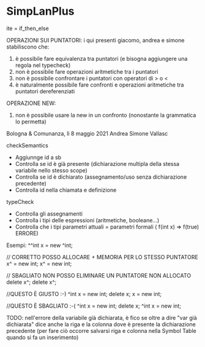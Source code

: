 # SimpLanPlus

ite = if_then_else

OPERAZIONI SUI PUNTATORI:
i qui presenti giacomo, andrea e simone stabiliscono che:
1. è possibile fare equivalenza tra puntatori (e bisogna aggiungere una regola nel typecheck)
2. non è possibile fare operazioni aritmetiche tra i puntatori
3. non è possibile confrontare i puntatori con operatori di > o <
4. è naturalmente possibile fare confronti e operazioni aritmetiche tra puntatori dereferenziati

OPERAZIONE NEW:
1. non è possibile usare la new in un confronto (nonostante la grammatica lo permetta)

Bologna & Comunanza, lì 8 maggio 2021
                                                                                                                        Andrea
                                                                                                                        Simone
                                                                                                                        Vallasc


                                                                                                        
checkSemantics
- Aggiunnge id a sb
- Controlla se id è già presente (dichiarazione multipla della stessa variabile nello stesso scope)
- Controlla se id è dichiarato (assegnamento/uso senza dichiarazione precedente)
- Controlla id nella chiamata e definizione

typeCheck
- Controlla gli assegnamenti
- Controlla i tipi delle espressioni (aritmetiche, booleane...)
- Controlla che i tipi parametri attuali = parametri formali (  f(int x) => f(true) ERRORE)

Esempi:
^^int x = new ^int;

// CORRETTO POSSO ALLOCARE + MEMORIA PER LO STESSO PUNTATORE
x^ = new int;
x^ = new int;

// SBAGLIATO NON POSSO ELIMINARE UN PUNTATORE NON ALLOCATO
delete x^;
delete x^;

//QUESTO È GIUSTO :-)
^int x = new int;
delete x;
x = new int;

//QUESTO È SBAGLIATO :-(
^int x = new int;
delete x;
^int x = new int;

TODO:
nell'errore della variabile già dichiarata, è fico se oltre a dire "var già dichiarata"
dice anche la riga e la colonna dove è presente la dichiarazione precedente
(per fare ciò occorre salvarsi riga e colonna nella Symbol Table quando si fa un inserimento)



